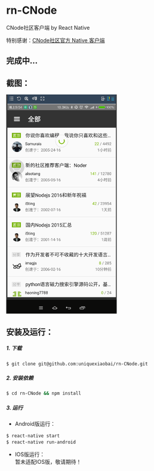 # rn-CNode
CNode社区客户端 by React Native

特别感谢：[CNode社区官方 Native 客户端](https://github.com/soliury/noder-react-native)

## 完成中...

## 截图：
![](./screenshot/CNode1.gif)

## 安装及运行：
##### 1. 下载
```bash
$ git clone git@github.com:uniquexiaobai/rn-CNode.git
```
##### 2. 安装依赖
```bash
$ cd rn-CNode && npm install
```
##### 3. 运行
- Android版运行：
```bash
$ react-native start
$ react-native run-android
```
- IOS版运行：<br/>
暂未适配IOS版，敬请期待！
